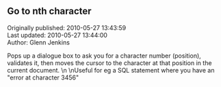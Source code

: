 ## Go to nth character  
Originally published: 2010-05-27 13:43:59  
Last updated: 2010-05-27 13:44:00  
Author: Glenn Jenkins  
  
Pops up a dialogue box to ask you for a character number (position), validates it, then moves the cursor to the character at that position in the current document.\n\nUseful for eg a SQL statement where you have an "error at character 3456"